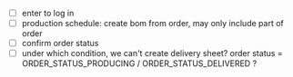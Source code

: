 - [ ] enter to log in
- [ ] production schedule: create bom from order, may only include part of order
- [ ] confirm order status
- [ ] under which condition, we can't create delivery sheet? order status = ORDER_STATUS_PRODUCING / ORDER_STATUS_DELIVERED ?